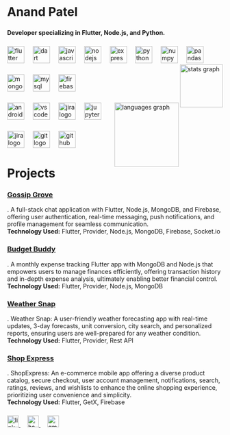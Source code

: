 <h1 align="left">Anand Patel</h1>

###

<h4 align="left">Developer specializing in Flutter, Node.js, and Python.</h4>

###

<div align="left">
  <img src="https://skillicons.dev/icons?i=flutter" height="40" alt="flutter logo"  />
  <img width="12" />
  <img src="https://skillicons.dev/icons?i=dart" height="40" alt="dart logo"  />
  <img width="12" />
  <img src="https://skillicons.dev/icons?i=js" height="40" alt="javascript logo"  />
  <img width="12" />
  <img src="https://skillicons.dev/icons?i=nodejs" height="40" alt="nodejs logo"  />
  <img width="12" />
  <img src="https://skillicons.dev/icons?i=express" height="40" alt="express logo"  />
  <img width="12" />
  <img src="https://skillicons.dev/icons?i=py" height="40" alt="python logo"  />
  <img width="12" />
  <img src="https://cdn.jsdelivr.net/gh/devicons/devicon/icons/numpy/numpy-original.svg" height="40" alt="numpy logo"  />
  <img width="12" />
  <img src="https://cdn.jsdelivr.net/gh/devicons/devicon/icons/pandas/pandas-original.svg" height="40" alt="pandas logo"  />
  <img src="https://github-readme-stats.vercel.app/api?username=Anandraj134&hide_title=true&hide_rank=true&show_icons=true&include_all_commits=true&count_private=true&disable_animations=false&theme=radical&locale=en&hide_border=true&order=1" height="100" alt="stats graph" align="right"/>
</div>

###

<div align="left">
  <img src="https://skillicons.dev/icons?i=mongodb" height="40" alt="mongodb logo"  />
  <img width="12" />
  <img src="https://skillicons.dev/icons?i=mysql" height="40" alt="mysql logo"  />
  <img width="12" />
  <img src="https://skillicons.dev/icons?i=firebase" height="40" alt="firebase logo"  />
</div>

###

<div align="left">
  <img src="https://skillicons.dev/icons?i=androidstudio" height="40" alt="androidstudio logo"  />
  <img width="12" />
  <img src="https://skillicons.dev/icons?i=vscode" height="40" alt="vscode logo"  />
  <img width="12" />
  <img src="https://cdn.jsdelivr.net/gh/devicons/devicon/icons/jira/jira-original.svg" height="40" alt="jira logo"  />
  <img width="12" />
  <img src="https://cdn.jsdelivr.net/gh/devicons/devicon/icons/jupyter/jupyter-original.svg" height="40" alt="jupyter logo"  />
  
  <img src="https://github-readme-stats.vercel.app/api/top-langs?username=Anandraj134&locale=en&hide_title=false&layout=compact&card_width=320&langs_count=6&theme=radical&hide_border=true&order=2" height="150" alt="languages graph"  align="right" />
</div>

###

<div align="left">
  <img src="https://cdn.jsdelivr.net/gh/devicons/devicon/icons/jira/jira-original.svg" height="40" alt="jira logo"  />
  <img width="12" />
  <img src="https://skillicons.dev/icons?i=git" height="40" alt="git logo"  />
  <img width="12" />
  <img src="https://skillicons.dev/icons?i=github" height="40" alt="github logo"  />
    
</div>

###

<h1 align="left">Projects</h1>

###
**<h3>[Gossip Grove](https://github.com/Anand-s-FlutterLab/Gossip-Grove-Frontend)</h3>**.
A full-stack chat application with Flutter, Node.js, MongoDB, and Firebase, offering user authentication, real-time messaging, push notifications, and profile management for seamless communication.
<br>
<b>Technology Used:</b> Flutter, Provider, Node.js, MongoDB, Firebase, Socket.io

###
**<h3>[Budget Buddy](https://github.com/Anand-s-FlutterLab/BudgetBuddyFrontend)</h3>**.
A monthly expense tracking Flutter app with MongoDB and Node.js that empowers users to manage finances efficiently, offering transaction history and in-depth expense analysis, ultimately enabling better financial control.
<br>
<b>Technology Used:</b> Flutter, Provider, Node.js, MongoDB

###
**<h3>[Weather Snap](https://github.com/Anand-s-FlutterLab/Weather-Snap)</h3>**.
Weather Snap: A user-friendly weather forecasting app with real-time updates, 3-day forecasts, unit conversion, city search, and personalized reports, ensuring users are well-prepared for any weather condition.
<br>
<b>Technology Used:</b> Flutter, Provider, Rest API

###
**<h3>[Shop Express](https://github.com/Anand-s-FlutterLab/Shop-Express)</h3>**.
ShopExpress: An e-commerce mobile app offering a diverse product catalog, secure checkout, user account management, notifications, search, ratings, reviews, and wishlists to enhance the online shopping experience, prioritizing user convenience and simplicity.
<br>
<b>Technology Used:</b> Flutter, GetX, Firebase


###

<div align="left">
  <a href="https://www.linkedin.com/in/anand-r-patel-/" target="_blank">
    <img src="https://img.shields.io/static/v1?message=LinkedIn&logo=linkedin&label=&color=0077B5&logoColor=white&labelColor=&style=plastic" height="27" alt="linkedin logo"  />
  </a>
  <img width="12" />
  <a href="https://www.hackerrank.com/profile/anandrajpatel134" target="_blank">
    <img src="https://img.shields.io/static/v1?message=HackerRank&logo=hackerrank&label=&color=068932&logoColor=white&labelColor=&style=plastic" height="27" alt="hackerrank logo"  />
  </a>
  <img width="12" />
  <a href="mailto:anandrajpatel134@gmail.com" target="_blank">
    <img src="https://img.shields.io/static/v1?message=Gmail&logo=gmail&label=&color=ea4335&logoColor=white&labelColor=&style=plastic" height="27" alt="gmail logo"  />
  </a>
</div>

###
